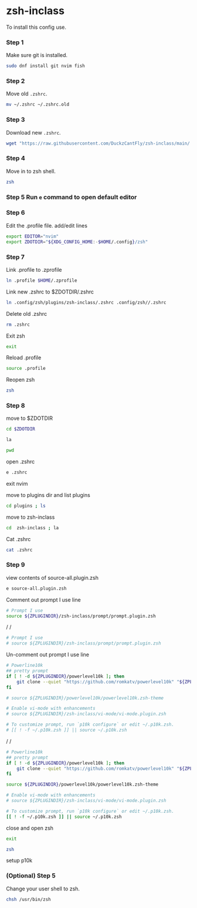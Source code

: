 # zsh-inclass

To install this config use.

### Step 1

Make sure git is installed.

```bash
sudo dnf install git nvim fish
```

### Step 2

Move old `.zshrc`.

```bash
mv ~/.zshrc ~/.zshrc.old

```

### Step 3

Download new `.zshrc`.

```bash
wget "https://raw.githubusercontent.com/DuckzCantFly/zsh-inclass/main/.zshrc"
```

### Step 4

Move in to zsh shell.

```bash
zsh
```

### Step 5 Run ```e``` command to open default editor
### Step 6

Edit the .profile file. add/edit lines

```bash
export EDITOR="nvim"
export ZDOTDIR="${XDG_CONFIG_HOME:-$HOME/.config}/zsh"
```

### Step 7

Link .profile to .zprofile

```bash
ln .profile $HOME/.zprofile
```

Link new .zshrc to $ZDOTDIR/.zshrc

```bash
ln .config/zsh/plugins/zsh-inclass/.zshrc .config/zsh//.zshrc
```

Delete old .zshrc

```bash
rm .zshrc
```

Exit zsh

```bash
exit
```


Reload .profile

```bash
source .profile
```

Reopen zsh

```bash
zsh
```

### Step 8

move to $ZDOTDIR

```bash
cd $ZDOTDIR
```

```bash
la
```

```bash
pwd
```

open .zshrc

```bash
e .zshrc
```

exit nvim

move to plugins dir and list plugins

```bash
cd plugins ; ls
```

move to zsh-inclass

```bash
cd  zsh-inclass ; la
```

Cat .zshrc

```bash
cat .zshrc
```

### Step 9

view contents of source-all.plugin.zsh

```bash
e source-all.plugin.zsh
```

Comment out prompt I use line
```bash
# Prompt I use 
source ${ZPLUGINDIR}/zsh-inclass/prompt/prompt.plugin.zsh
```
\/
\/
```bash
# Prompt I use 
# source ${ZPLUGINDIR}/zsh-inclass/prompt/prompt.plugin.zsh
```
Un-comment out prompt I use line

```bash
# Powerline10k
## pretty prompt
if [ ! -d ${ZPLUGINDIR}/powerlevel10k ]; then
	git clone --quiet "https://github.com/romkatv/powerlevel10k" "${ZPLUGINDIR}/powerlevel10k"
fi

# source ${ZPLUGINDIR}/powerlevel10k/powerlevel10k.zsh-theme

# Enable vi-mode with enhancements
# source ${ZPLUGINDIR}/zsh-inclass/vi-mode/vi-mode.plugin.zsh

# To customize prompt, run `p10k configure` or edit ~/.p10k.zsh.
# [[ ! -f ~/.p10k.zsh ]] || source ~/.p10k.zsh
```
\/
\/

```bash
# Powerline10k
## pretty prompt
if [ ! -d ${ZPLUGINDIR}/powerlevel10k ]; then
	git clone --quiet "https://github.com/romkatv/powerlevel10k" "${ZPLUGINDIR}/powerlevel10k"
fi

source ${ZPLUGINDIR}/powerlevel10k/powerlevel10k.zsh-theme

# Enable vi-mode with enhancements
# source ${ZPLUGINDIR}/zsh-inclass/vi-mode/vi-mode.plugin.zsh

# To customize prompt, run `p10k configure` or edit ~/.p10k.zsh.
[[ ! -f ~/.p10k.zsh ]] || source ~/.p10k.zsh
```

close and open zsh

```bash
exit
```

```bash
zsh
```

setup p10k


### (Optional) Step 5

Change your user shell to zsh. 

```bash
chsh /usr/bin/zsh
```
